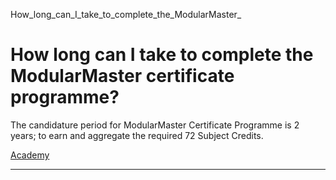 How_long_can_I_take_to_complete_the_ModularMaster_



How long can I take to complete the ModularMaster certificate programme?
========================================================================

The candidature period for ModularMaster Certificate Programme is 2 years; to earn and aggregate the required 72 Subject Credits.

[Academy](https://www.sutd.edu.sg/tag/academy/)

---

